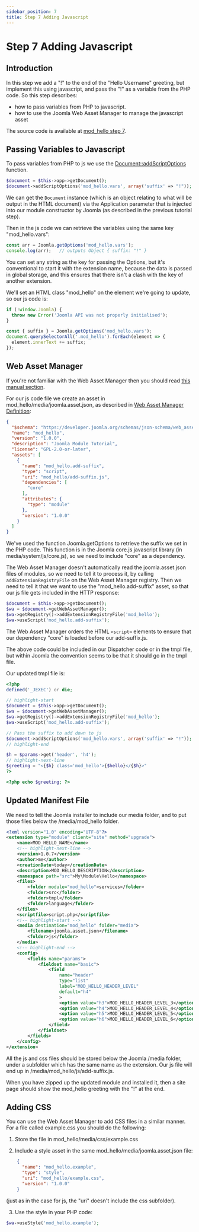 ```yaml
---
sidebar_position: 7
title: Step 7 Adding Javascript
---
```


Step 7 Adding Javascript
========================

## Introduction

In this step we add a "!" to the end of the "Hello Username" greeting, but implement this using javascript, and pass the "!" as a variable from the PHP code. 
So this step describes:
- how to pass variables from PHP to javascript.
- how to use the Joomla Web Asset Manager to manage the javascript asset

The source code is available at [mod_hello step 7](https://github.com/joomla/manual-examples/tree/main/module-tutorial/step7_javascript). 

## Passing Variables to Javascript

To pass variables from PHP to js we use the [Document::addScriptOptions](cms-api://classes/Joomla-CMS-Document-Document.html#method_addScriptOptions) function. 

```php
$document = $this->app->getDocument();
$document->addScriptOptions('mod_hello.vars', array('suffix' => "!"));
```

We can get the `Document` instance (which is an object relating to what will be output in the HTML document) via the Application parameter that is injected into our module constructor by Joomla (as described in the previous tutorial step).

Then in the js code we can retrieve the variables using the same key "mod_hello.vars":

```js
const arr = Joomla.getOptions('mod_hello.vars');
console.log(arr);   // outputs Object { suffix: "!" }
```

You can set any string as the key for passing the Options, but it's conventional to start it with the extension name, because the data is passed in global storage, and this ensures that there isn't a clash with the key of another extension. 

We'll set an HTML class "mod_hello" on the element we're going to update, so our js code is:

```js title="mod_hello/media/js/add-suffix.js
if (!window.Joomla) {
  throw new Error('Joomla API was not properly initialised');
}

const { suffix } = Joomla.getOptions('mod_hello.vars');
document.querySelectorAll('.mod_hello').forEach(element => {
  element.innerText += suffix;
});
```

## Web Asset Manager

If you're not familiar with the Web Asset Manager then you should read [this manual section](../../../general-concepts/web-asset-manager.md). 

For our js code file we create an asset in mod_hello/media/joomla.asset.json, as described in [Web Asset Manager Definition](https://manual.joomla.org/docs/general-concepts/web-asset-manager#definition):

```json title="mod_hello/media/joomla.asset.json"
{
  "$schema": "https://developer.joomla.org/schemas/json-schema/web_assets.json",
  "name": "mod_hello",
  "version": "1.0.0",
  "description": "Joomla Module Tutorial",
  "license": "GPL-2.0-or-later",
  "assets": [
    {
      "name": "mod_hello.add-suffix",
      "type": "script",
      "uri": "mod_hello/add-suffix.js",
      "dependencies": [
        "core"
      ],
      "attributes": {
        "type": "module"
      },
      "version": "1.0.0"
    } 
  ]
}
```

We've used the function Joomla.getOptions to retrieve the suffix we set in the PHP code.
This function is in the Joomla core.js javascript library (in media/system/js/core.js), so we need to include "core" as a dependency. 

The Web Asset Manager doesn't automatically read the joomla.asset.json files of modules, so we need to tell it to process it, by calling `addExtensionRegistryFile` on the Web Asset Manager registry.
Then we need to tell it that we want to use the "mod_hello.add-suffix" asset, so that our js file gets included in the HTTP response:

```php
$document = $this->app->getDocument();
$wa = $document->getWebAssetManager();
$wa->getRegistry()->addExtensionRegistryFile('mod_hello');
$wa->useScript('mod_hello.add-suffix');
```

The Web Asset Manager orders the HTML `<script>` elements to ensure that our dependency "core" is loaded before our add-suffix.js. 

The above code could be included in our Dispatcher code or in the tmpl file, but within Joomla the convention seems to be that it should go in the tmpl file.

Our updated tmpl file is:

```php title="mod_hello/tmpl/default.php"
<?php
defined('_JEXEC') or die;

// highlight-start
$document = $this->app->getDocument();
$wa = $document->getWebAssetManager();
$wa->getRegistry()->addExtensionRegistryFile('mod_hello');
$wa->useScript('mod_hello.add-suffix');

// Pass the suffix to add down to js
$document->addScriptOptions('mod_hello.vars', array('suffix' => "!"));
// highlight-end

$h = $params->get('header', 'h4');
// highlight-next-line
$greeting = "<{$h} class='mod_hello'>{$hello}</{$h}>"
?>

<?php echo $greeting; ?>
```

## Updated Manifest File

We need to tell the Joomla installer to include our media folder, and to put those files below the /media/mod_hello folder. 

```xml title="mod_hello/mod_hello.xml"
<?xml version="1.0" encoding="UTF-8"?>
<extension type="module" client="site" method="upgrade">
    <name>MOD_HELLO_NAME</name>
    <!-- highlight-next-line -->
    <version>1.0.7</version>
    <author>me</author>
    <creationDate>today</creationDate>
    <description>MOD_HELLO_DESCRIPTION</description>
    <namespace path="src">My\Module\Hello</namespace>
    <files>
        <folder module="mod_hello">services</folder>
        <folder>src</folder>
        <folder>tmpl</folder>
        <folder>language</folder>
    </files>
    <scriptfile>script.php</scriptfile>
    <!-- highlight-start -->
    <media destination="mod_hello" folder="media">
        <filename>joomla.asset.json</filename>
        <folder>js</folder>
    </media>
    <!-- highlight-end -->
    <config>
        <fields name="params">
            <fieldset name="basic">
                <field
                    name="header"
                    type="list"
                    label="MOD_HELLO_HEADER_LEVEL"
                    default="h4"
                    >
                    <option value="h3">MOD_HELLO_HEADER_LEVEL_3</option>
                    <option value="h4">MOD_HELLO_HEADER_LEVEL_4</option>
                    <option value="h5">MOD_HELLO_HEADER_LEVEL_5</option>
                    <option value="h6">MOD_HELLO_HEADER_LEVEL_6</option>
                </field>
            </fieldset>
        </fields>
    </config>
</extension>
```

All the js and css files should be stored below the Joomla /media folder, under a subfolder which has the same name as the extension.
Our js file will end up in /media/mod_hello/js/add-suffix.js.

When you have zipped up the updated module and installed it, then a site page should show the mod_hello greeting with the "!" at the end.

## Adding CSS

You can use the Web Asset Manager to add CSS files in a similar manner. For a file called example.css you should do the following:

1. Store the file in mod_hello/media/css/example.css

2. Include a style asset in the same mod_hello/media/joomla.asset.json file:

```json
    {
      "name": "mod_hello.example",
      "type": "style",
      "uri": "mod_hello/example.css",
      "version": "1.0.0"
    }
```

(just as in the case for js, the "uri" doesn't include the css subfolder).

3. Use the style in your PHP code:

```php
$wa->useStyle('mod_hello.example');
```


